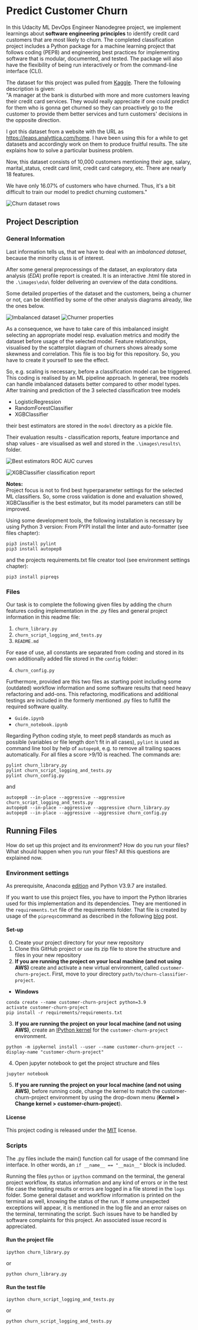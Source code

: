 [//]: # (Image References)

[image1]: ./assets/KaggleChurnDatasetFirstRows.png "Churn dataset rows"
[image2]: ./assets/AmountOfChurnersBySex.png "Imbalanced dataset"
[image3]: ./assets/DistributionChurnersByFewProps.png "Churner properties"
[image4]: ./assets/BestEstimators_rocauc_clf.png "Best estimators ROC AUC curves"
[image5]: ./assets/Best_XGBC_TrainTestClassReport.png "XGBClassifier classification report"


# Predict Customer Churn

In this Udacity ML DevOps Engineer Nanodegree project, we implement learnings about <b>software engineering principles</b> to identify credit card customers that are most likely to churn. The completed classification project includes a Python package for a machine learning project that follows coding (PEP8) and engineering best practices for implementing software that is modular, documented, and tested. The package will also have the flexibility of being run interactively or from the command-line interface (CLI).

The dataset for this project was pulled from [Kaggle](https://www.kaggle.com/sakshigoyal7/credit-card-customers). There the following description is given:<br>
"A manager at the bank is disturbed with more and more customers leaving their credit card services. They would really appreciate if one could predict for them who is gonna get churned so they can proactively go to the customer to provide them better services and turn customers' decisions in the opposite direction.

I got this dataset from a website with the URL as https://leaps.analyttica.com/home. I have been using this for a while to get datasets and accordingly work on them to produce fruitful results. The site explains how to solve a particular business problem.

Now, this dataset consists of 10,000 customers mentioning their age, salary, marital_status, credit card limit, credit card category, etc. There are nearly 18 features.

We have only 16.07% of customers who have churned. Thus, it's a bit difficult to train our model to predict churning customers."

![Churn dataset rows][image1]


## Project Description

### General Information
Last information tells us, that we have to deal with an <i>imbalanced dataset</i>, because the minority class is of interest.

After some general preprocessings of the dataset, an exploratory data analysis (<i>EDA</i>) profile report is created. It is an interactive .html file stored in the `.\images\eda\` folder delivering an overview of the data conditions.

Some detailed properties of the dataset and the customers, being a churner or not, can be identified by some of the other analysis diagrams already, like the ones below. 

![Imbalanced dataset][image2]     ![Churner properties][image3]

As a consequence, we have to take care of this imbalanced insight selecting an appropriate model resp. evaluation metrics and modify the dataset before usage of the selected model. Feature relationships, visualised by the scatterplot diagram of churners shows already some skewness and correlation. This file is too big for this repository. So, you have to create it yourself to see the effect.
 
So, e.g. scaling is necessary, before a classification model can be triggered. This coding is realised by an ML pipeline approach. In general, tree models can handle imbalanced datasets better compared to other model types. After training and prediction of the 3 selected classification tree models

- LogisticRegression
- RandomForestClassifier
- XGBClassifier

their best estimators are stored in the `model` directory as a pickle file.

Their evaluation results - classification reports, feature importance and shap values - are visualised as well and stored in the `.\images\results\` folder. 

![Best estimators ROC AUC curves][image4]

![XGBClassifier classification report][image5]


**Notes:**<br>
Project focus is not to find best hyperparameter settings for the selected ML classifiers. So, some cross validation is done and evaluation showed, XGBClassifier is the best estimator, but its model parameters can still be improved.

Using some development tools, the following installation is necessary by using Python 3 version:
From PYPI install the linter and auto-formatter (see files chapter):
```
pip3 install pylint
pip3 install autopep8
```
and the projects requirements.txt file creator tool (see environment settings chapter):
```
pip3 install pipreqs
```

### Files
Our task is to complete the following given files by adding the churn features coding implementation in the .py files and general project information in this readme file:

1. `churn_library.py`
2. `churn_script_logging_and_tests.py` 
3. `README.md` 

For ease of use, all constants are separated from coding and stored in its own additionally added file stored in the `config` folder:

4. `churn_config.py`

Furthermore, provided are this two files as starting point including some (outdated) workflow information and some software results that need heavy refactoring and add-ons. This refactoring, modifications and additional testings are included in the formerly mentioned .py files to fulfill the required software quality.
- `Guide.ipynb`
- `churn_notebook.ipynb`

Regarding Python coding style, to meet pep8 standards as much as possible (variables or file length don't fit in all cases), `pylint` is used as command line tool by help of `autopep8`, e.g. to remove all trailing spaces automatically. For all files a score >9/10 is reached. The commands are:

```
pylint churn_library.py
pylint churn_script_logging_and_tests.py
pylint churn_config.py
```
and
```
autopep8 --in-place --aggressive --aggressive churn_script_logging_and_tests.py
autopep8 --in-place --aggressive --aggressive churn_library.py
autopep8 --in-place --aggressive --aggressive churn_config.py
```


## Running Files
How do set up this project and its environment? How do you run your files? What should happen when you run your files? All this questions are explained now.

### Environment settings
As prerequisite, Anaconda [edition](https://www.anaconda.com/products/individual) and Python V3.9.7 are installed.

If you want to use this project files, you have to import the Python libraries used for this implementation and its dependencies. They are mentioned in the `requirements.txt` file of the requirements folder. That file is created by usage of the `pipreqs`command as described in the following [blog](https://blog.jcharistech.com/2020/11/02/pipreqs-tutorial-how-to-create-requirements-txt-file-in-python-with-ease/) post.

#### Set-up
0. Create your project directory for your new repository
1. Clone this GitHub project or use its zip file to store the structure and files in your new repository
2. **If you are running the project on your local machine (and not using AWS)** create and activate a new virtual environment, called `customer-churn-project`. First, move to your directory `path/to/churn-classifier-project`.
  - __Windows__
  ```
  conda create --name customer-churn-project python=3.9
  activate customer-churn-project
  pip install -r requirements/requirements.txt
  ```
  
3. **If you are running the project on your local machine (and not using AWS)**, create an [IPython kernel](http://ipython.readthedocs.io/en/stable/install/kernel_install.html) for the `customer-churn-project` environment. 
```
python -m ipykernel install --user --name customer-churn-project --display-name "customer-churn-project"
```

4. Open jupyter notebook to get the project structure and files
```
jupyter notebook
```

5. **If you are running the project on your local machine (and not using AWS)**, before running code, change the kernel to match the customer-churn-project environment by using the drop-down menu (**Kernel > Change kernel > customer-churn-project**).


#### License
This project coding is released under the [MIT](https://github.com/IloBe/Customer_Churn_Classifier_master/blob/main/LICENSE) license.


### Scripts
The .py files include the main() function call for usage of the command line interface. In other words, an `if __name__ == "__main__"` block is included.

Running the files `python` or `ipython` command on the terminal, the general project workflow, its status information and any kind of errors or in the test file case the testing results or errors are logged in a file stored in the `logs` folder. Some general dataset and workflow information is printed on the terminal as well, knowing the status of the run.
If some unexpected exceptions will appear, it is mentioned in the log file and an error raises on the terminal, terminating the script. Such issues have to be handled by software complaints for this project. An associated issue record is appreciated.

#### Run the project file
```
ipython churn_library.py
```
or
```
python churn_library.py
```

#### Run the test file
```
ipython churn_script_logging_and_tests.py
```
or
```
python churn_script_logging_and_tests.py
```

